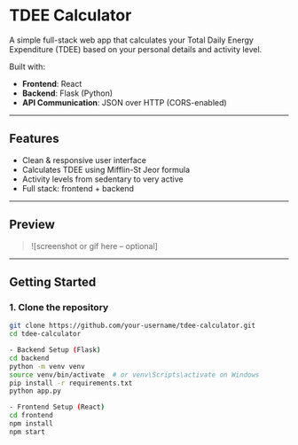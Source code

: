 #  TDEE Calculator

A simple full-stack web app that calculates your Total Daily Energy Expenditure (TDEE) based on your personal details and activity level.

Built with:
- **Frontend**: React
- **Backend**: Flask (Python)
- **API Communication**: JSON over HTTP (CORS-enabled)

---

##  Features

- Clean & responsive user interface
- Calculates TDEE using Mifflin-St Jeor formula
- Activity levels from sedentary to very active
- Full stack: frontend + backend

---

##  Preview

> ![screenshot or gif here – optional]

---

##  Getting Started

### 1. Clone the repository

```bash
git clone https://github.com/your-username/tdee-calculator.git
cd tdee-calculator

- Backend Setup (Flask)
cd backend
python -m venv venv
source venv/bin/activate  # or venv\Scripts\activate on Windows
pip install -r requirements.txt
python app.py

- Frontend Setup (React)
cd frontend
npm install
npm start

